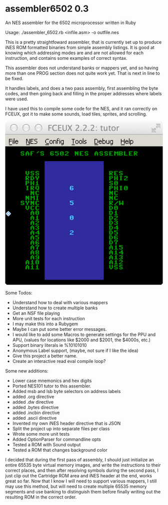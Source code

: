 # assembler6502 0.3

An NES assembler for the 6502 microprocessor written in Ruby

 Usage: ./assembler\_6502.rb <infile.asm> -o outfile.nes

  This is a pretty straightfoward assembler, that is currently set up
  to produce iNES ROM formatted binaries from simple assembly listings.
  It is good at knowing which addressing modes are and are not allowed for 
  each instruction, and contains some examples of correct syntax.

  This assembler does not understand banks or mappers yet, and so having
  more than one PROG section does not quite work yet.  That is next
  in line to be fixed.
  
  It handles labels, and does a two pass assembly, first assembling
  the byte codes, and then going back and filling in the proper addresses
  where labels were used.

  I have used this to compile some code for the NES, and it ran correctly
  on FCEUX, got it to make some sounds, load tiles, sprites, and scrolling.

  ![Scrolling NES Demo](assembler_demo.png)

  Some Todos:
  - Understand how to deal with various mappers
  - Understand how to create multiple banks
  - Get an NSF file playing
  - More unit tests for each instruction
  - I may make this into a Rubygem
  - Maybe I can put some better error messages.
  - I would like to add some Macros to generate settings for
    the PPU and APU, (values for locations like $2000 and $2001,
    the $4000s, etc.)
  - Support binary literals ie %10101010
  - Anonymous Label support, (maybe, not sure if I like the idea)
  - Give this project a better name.
  - Create an interactive read eval compile loop?

 Some new additions:
  - Lower case mnemonics and hex digits
  - Ported NES101 tutor to this assembler.
  - Added msb and lsb byte selectors on address labels
  - added .org directive
  - added .dw directive
  - added .bytes directive
  - added .incbin directive
  - added .ascii directive
  - Invented my own iNES header directive that is JSON
  - Split the project up into separate files per class
  - Wrote some more unit tests
  - Added OptionParser for commandline opts
  - Tested a ROM with Sound output
  - Tested a ROM that changes background color

I decided that during the first pass of assembly, I should just initialize
an entire 65535 byte virtual memory images, and write the instructions to
their correct places, and then after resolving symbols during the second pass,
I just clip out the Cartridge ROM area and iNES header at the end, works great 
so far.  Now that I know I will need to support various mappers, I still may 
use this method, but will need to create multiple 65535 memory segments and use
banking to distinguish them before finally writing out the resulting ROM in
the correct order.

